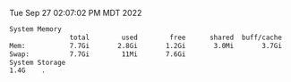 Tue Sep 27 02:07:02 PM MDT 2022
```bash
System Memory
               total        used        free      shared  buff/cache   available
Mem:           7.7Gi       2.8Gi       1.2Gi       3.0Mi       3.7Gi       4.4Gi
Swap:          7.7Gi        11Mi       7.6Gi
System Storage
1.4G	.
```
```bash
